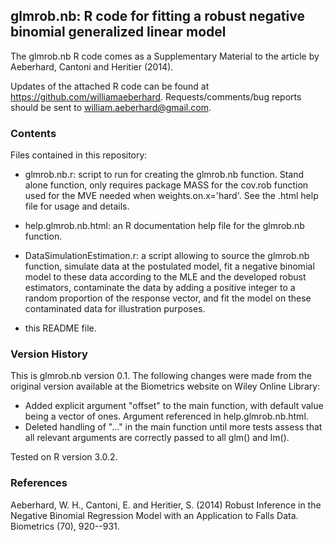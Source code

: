 glmrob.nb: R code for fitting a robust negative binomial generalized linear model
---------------------------------------------------------------------------------

The glmrob.nb R code comes as a Supplementary Material to the article by Aeberhard, Cantoni and Heritier (2014).

Updates of the attached R code can be found at https://github.com/williamaeberhard. Requests/comments/bug reports should be sent to william.aeberhard@gmail.com.

### Contents

Files contained in this repository:

* glmrob.nb.r: script to run for creating the glmrob.nb function. Stand alone function, only requires package MASS for the cov.rob function used for the MVE needed when weights.on.x='hard'. See the .html help file for usage and details.

* help.glmrob.nb.html: an R documentation help file for the glmrob.nb function.

* DataSimulationEstimation.r: a script allowing to source the glmrob.nb function, simulate data at the postulated model, fit a negative binomial model to these data according to the MLE and the developed robust estimators, contaminate the data by adding a positive integer to a random proportion of the response vector, and fit the model on these contaminated data for illustration purposes.

* this README file.

### Version History

This is glmrob.nb version 0.1. The following changes were made from the original version available at the Biometrics website on Wiley Online Library:

* Added explicit argument "offset" to the main function, with default value being a vector of ones. Argument referenced in help.glmrob.nb.html.
* Deleted handling of "..." in the main function until more tests assess that all relevant arguments are correctly passed to all glm() and lm().

Tested on R version 3.0.2.

### References

Aeberhard, W. H., Cantoni, E. and Heritier, S. (2014) Robust Inference in the Negative Binomial Regression Model with an Application to Falls Data. Biometrics (70), 920--931.
